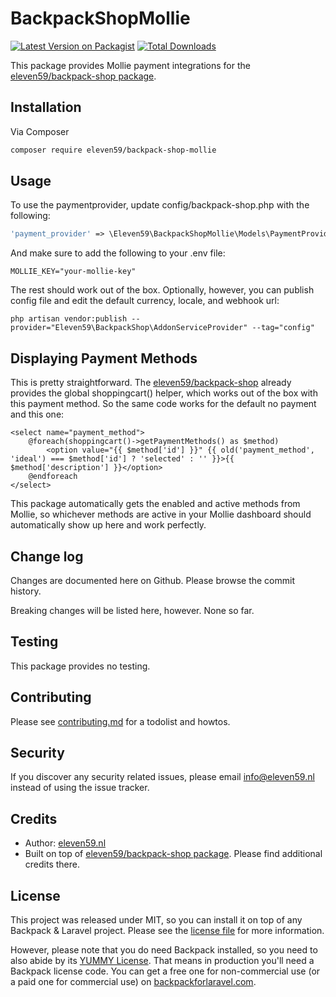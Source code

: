 # BackpackShopMollie

[![Latest Version on Packagist][ico-version]][link-packagist]
[![Total Downloads][ico-downloads]][link-downloads]

This package provides Mollie payment integrations for the [eleven59/backpack-shop package](https://github.com/eleven59/backpack-shop).


## Installation

Via Composer

``` bash
composer require eleven59/backpack-shop-mollie
```

## Usage

To use the paymentprovider, update config/backpack-shop.php with the following:

```php
'payment_provider' => \Eleven59\BackpackShopMollie\Models\PaymentProvider::class,
```

And make sure to add the following to your .env file:

```dotenv
MOLLIE_KEY="your-mollie-key"
```

The rest should work out of the box. Optionally, however, you can publish config file and edit the default currency, locale, and webhook url:

```shell
php artisan vendor:publish --provider="Eleven59\BackpackShop\AddonServiceProvider" --tag="config"
```


## Displaying Payment Methods

This is pretty straightforward. The [eleven59/backpack-shop](https://github.com/eleven59/backpack-shop) already provides the global shoppingcart() helper, which works out of the box with this payment method. So the same code works for the default no payment and this one:

```injectablephp
<select name="payment_method">
    @foreach(shoppingcart()->getPaymentMethods() as $method)
        <option value="{{ $method['id'] }}" {{ old('payment_method', 'ideal') === $method['id'] ? 'selected' : '' }}>{{ $method['description'] }}</option>
    @endforeach
</select>
```

This package automatically gets the enabled and active methods from Mollie, so whichever methods are active in your Mollie dashboard should automatically show up here and work perfectly.


[//]: # (## Displaying Issuers and other dependencies)
[//]: # ()
[//]: # (This is completely optional, as Mollie allows you to just specify the payment method and will make you pick an issuer on their end when it is not specified here. The [eleven59/backpack-shop]&#40;https://github.com/eleven59/backpack-shop&#41;, however, also allows you to make customers pick the issuer within your site. This also skips the Mollie branded screen that would otherwise interrupt your customer's experience.)
[//]: # ()
[//]: # (Here's how to:)
[//]: # ()
[//]: # (**Step 1.** Add class to the payment method selector to indicate that it has dependencies)
[//]: # ()
[//]: # (```injectablephp)
[//]: # (<select name="payment_method" class="has-dependencies">)
[//]: # (    @foreach&#40;shoppingcart&#40;&#41;->getPaymentMethods&#40;&#41; as $method&#41;)
[//]: # (        <option value="{{ $method['id'] }}" {{ old&#40;'payment_method', 'ideal'&#41; === $method['id'] ? 'selected' : '' }}>{{ $method['description'] }}</option>)
[//]: # (    @endforeach)
[//]: # (</select>)
[//]: # (```)
[//]: # ()
[//]: # (**Step 2.** Add a field for the dependencies)
[//]: # ()
[//]: # (This field is initially hidden – we will make sure it gets displayed below)
[//]: # ()
[//]: # (```injectablephp)
[//]: # (@foreach&#40;shoppingcart&#40;&#41;->getPaymentMethods&#40;&#41; as $method&#41;)
[//]: # (    @if&#40;!empty&#40;$method['dependencies']&#41;&#41;)
[//]: # (        @foreach&#40;$method['dependencies'] as $dependency&#41;)
[//]: # (            <select class="select2 payment-method-dependent payment-method-{{ $method['id'] }}-dependent" style="display: none;" name="{{ $dependency['name'] }}" id="{{ $dependency['id'] }}" data-minimum-results-for-search="-1">)
[//]: # (                @foreach&#40;$dependency['values'] as $values&#41;)
[//]: # (                    <option value="{{ $values['id'] }}" {{ old&#40;$dependency['name'], 'ideal_ABNANL2A'&#41; === $values['id'] ? 'selected' : '' }}>{{ $values['description'] }}</option>)
[//]: # (                @endforeach)
[//]: # (            </select>)
[//]: # (        @endforeach)
[//]: # (    @endif)
[//]: # (@endforeach)
[//]: # (```)
[//]: # ()
[//]: # (This code will automatically show the issuers with the correct field name for Mollie to process them when submitting the request.)
[//]: # ()
[//]: # (**Step 3.** Add JS to show/hide the dependent fields dynamically)
[//]: # ()
[//]: # (I'm using jQuery here, because I'm lazy like that.)
[//]: # ()
[//]: # (```javascript)
[//]: # (// Define onChange function)
[//]: # ($&#40;document&#41;.on&#40;'change', '.has-dependencies', function&#40;&#41; {)
[//]: # (    let parent = $&#40;this&#41;.attr&#40;'id'&#41;,)
[//]: # (        val = $&#40;this&#41;.val&#40;&#41;;)
[//]: # (    )
[//]: # (    // First, hide all dependent fields)
[//]: # (    $&#40;`.${parent}-dependent`&#41;.css&#40;'display', 'none'&#41;;)
[//]: # (    )
[//]: # (    // Then, show only those that match the current selection)
[//]: # (    $&#40;`.${parent}-${val}-dependent`&#41;.css&#40;'display', ''&#41;;)
[//]: # (}&#41;;)
[//]: # ()
[//]: # (// Trigger for initial selection)
[//]: # ($&#40;'.has-dependencies'&#41;.trigger&#40;'change'&#41;;)
[//]: # (```)

## Change log

Changes are documented here on Github. Please browse the commit history.

Breaking changes will be listed here, however. None so far.

## Testing

This package provides no testing.

## Contributing

Please see [contributing.md](contributing.md) for a todolist and howtos.

## Security

If you discover any security related issues, please email info@eleven59.nl instead of using the issue tracker.

## Credits

- Author: [eleven59.nl][link-author]
- Built on top of [eleven59/backpack-shop package](https://github.com/eleven59/backpack-shop). Please find additional credits there.

## License

This project was released under MIT, so you can install it on top of any Backpack & Laravel project. Please see the [license file](license.md) for more information.

However, please note that you do need Backpack installed, so you need to also abide by its [YUMMY License](https://github.com/Laravel-Backpack/CRUD/blob/master/LICENSE.md). That means in production you'll need a Backpack license code. You can get a free one for non-commercial use (or a paid one for commercial use) on [backpackforlaravel.com](https://backpackforlaravel.com).


[ico-version]: https://img.shields.io/packagist/v/eleven59/backpack-shop-mollie.svg?style=flat-square
[ico-downloads]: https://img.shields.io/packagist/dt/eleven59/backpack-shop-mollie.svg?style=flat-square

[link-packagist]: https://packagist.org/packages/eleven59/backpack-shop-mollie
[link-downloads]: https://packagist.org/packages/eleven59/backpack-shop-mollie
[link-author]: https://eleven59.nl
